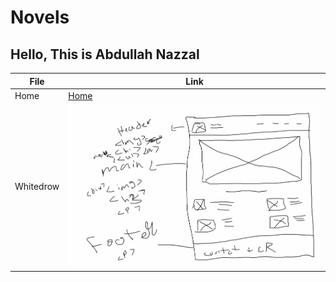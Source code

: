 # Novels

## Hello, This is Abdullah Nazzal

| File      | Link |
| ----------- | ----------- |
| Home  | [Home](index.html)|
| Whitedrow  | ![Whitedrow](whitedrow.PNG)|
